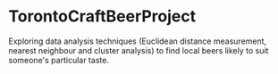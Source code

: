 # TorontoCraftBeerProject
Exploring data analysis techniques (Euclidean distance measurement, nearest neighbour and cluster analysis) to find local beers likely to suit someone's particular taste.
